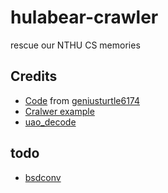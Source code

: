 # hulabear-crawler
rescue our NTHU CS memories

## Credits
- [Code](https://paste.plurk.com/show/fFvJxMZx8qsgAqqblQp1/)
  from
  [geniusturtle6174](https://www.plurk.com/geniusturtle6174)
- [Cralwer example](http://mhwong2007.logdown.com/posts/314403)
- [uao_decode](https://gist.github.com/andycjw/5617496)

## todo
- [bsdconv](http://www.slideshare.net/Buganini/bbs-crawler-for-taiwan)
